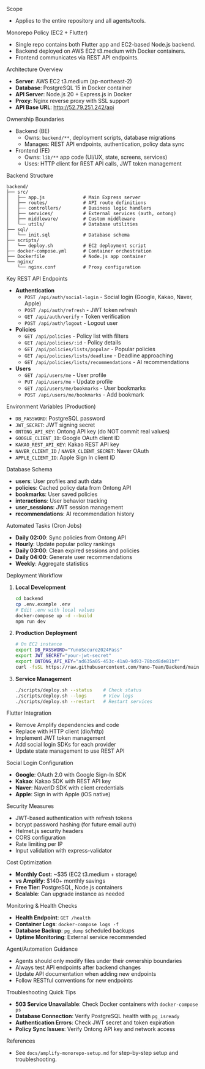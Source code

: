 Scope
- Applies to the entire repository and all agents/tools.

Monorepo Policy (EC2 + Flutter)
- Single repo contains both Flutter app and EC2-based Node.js backend.
- Backend deployed on AWS EC2 t3.medium with Docker containers.
- Frontend communicates via REST API endpoints.

Architecture Overview
- **Server**: AWS EC2 t3.medium (ap-northeast-2)
- **Database**: PostgreSQL 15 in Docker container
- **API Server**: Node.js 20 + Express.js in Docker
- **Proxy**: Nginx reverse proxy with SSL support
- **API Base URL**: http://52.79.251.242/api

Ownership Boundaries
- Backend (BE)
  - Owns: `backend/**`, deployment scripts, database migrations
  - Manages: REST API endpoints, authentication, policy data sync
- Frontend (FE)
  - Owns: `lib/**` app code (UI/UX, state, screens, services)
  - Uses: HTTP client for REST API calls, JWT token management

Backend Structure
```
backend/
├── src/
│   ├── app.js              # Main Express server
│   ├── routes/             # API route definitions
│   ├── controllers/        # Business logic handlers
│   ├── services/           # External services (auth, ontong)
│   ├── middleware/         # Custom middleware
│   └── utils/              # Database utilities
├── sql/
│   └── init.sql            # Database schema
├── scripts/
│   └── deploy.sh           # EC2 deployment script
├── docker-compose.yml      # Container orchestration
├── Dockerfile              # Node.js app container
└── nginx/
    └── nginx.conf          # Proxy configuration
```

Key REST API Endpoints
- **Authentication**
  - `POST /api/auth/social-login` - Social login (Google, Kakao, Naver, Apple)
  - `POST /api/auth/refresh` - JWT token refresh
  - `GET /api/auth/verify` - Token verification
  - `POST /api/auth/logout` - Logout user
- **Policies**
  - `GET /api/policies` - Policy list with filters
  - `GET /api/policies/:id` - Policy details
  - `GET /api/policies/lists/popular` - Popular policies
  - `GET /api/policies/lists/deadline` - Deadline approaching
  - `GET /api/policies/lists/recommendations` - AI recommendations
- **Users**
  - `GET /api/users/me` - User profile
  - `PUT /api/users/me` - Update profile
  - `GET /api/users/me/bookmarks` - User bookmarks
  - `POST /api/users/me/bookmarks` - Add bookmark

Environment Variables (Production)
- `DB_PASSWORD`: PostgreSQL password
- `JWT_SECRET`: JWT signing secret
- `ONTONG_API_KEY`: Ontong API key (do NOT commit real values)
- `GOOGLE_CLIENT_ID`: Google OAuth client ID
- `KAKAO_REST_API_KEY`: Kakao REST API key
- `NAVER_CLIENT_ID` / `NAVER_CLIENT_SECRET`: Naver OAuth
- `APPLE_CLIENT_ID`: Apple Sign In client ID

Database Schema
- **users**: User profiles and auth data
- **policies**: Cached policy data from Ontong API
- **bookmarks**: User saved policies
- **interactions**: User behavior tracking
- **user_sessions**: JWT session management
- **recommendations**: AI recommendation history

Automated Tasks (Cron Jobs)
- **Daily 02:00**: Sync policies from Ontong API
- **Hourly**: Update popular policy rankings
- **Daily 03:00**: Clean expired sessions and policies
- **Daily 04:00**: Generate user recommendations
- **Weekly**: Aggregate statistics

Deployment Workflow
1) **Local Development**
   ```bash
   cd backend
   cp .env.example .env
   # Edit .env with local values
   docker-compose up -d --build
   npm run dev
   ```

2) **Production Deployment**
   ```bash
   # On EC2 instance
   export DB_PASSWORD="YunoSecure2024Pass"
   export JWT_SECRET="your-jwt-secret"
   export ONTONG_API_KEY="ad635a05-453c-41a0-9d93-78bcd8de81bf"
   curl -fsSL https://raw.githubusercontent.com/Yuno-Team/Backend/main/scripts/deploy.sh | bash
   ```

3) **Service Management**
   ```bash
   ./scripts/deploy.sh --status    # Check status
   ./scripts/deploy.sh --logs      # View logs
   ./scripts/deploy.sh --restart   # Restart services
   ```

Flutter Integration
- Remove Amplify dependencies and code
- Replace with HTTP client (dio/http)
- Implement JWT token management
- Add social login SDKs for each provider
- Update state management to use REST API

Social Login Configuration
- **Google**: OAuth 2.0 with Google Sign-In SDK
- **Kakao**: Kakao SDK with REST API key
- **Naver**: NaverID SDK with client credentials
- **Apple**: Sign in with Apple (iOS native)

Security Measures
- JWT-based authentication with refresh tokens
- bcrypt password hashing (for future email auth)
- Helmet.js security headers
- CORS configuration
- Rate limiting per IP
- Input validation with express-validator

Cost Optimization
- **Monthly Cost**: ~$35 (EC2 t3.medium + storage)
- **vs Amplify**: $140+ monthly savings
- **Free Tier**: PostgreSQL, Node.js containers
- **Scalable**: Can upgrade instance as needed

Monitoring & Health Checks
- **Health Endpoint**: `GET /health`
- **Container Logs**: `docker-compose logs -f`
- **Database Backup**: `pg_dump` scheduled backups
- **Uptime Monitoring**: External service recommended

Agent/Automation Guidance
- Agents should only modify files under their ownership boundaries
- Always test API endpoints after backend changes
- Update API documentation when adding new endpoints
- Follow RESTful conventions for new endpoints

Troubleshooting Quick Tips
- **503 Service Unavailable**: Check Docker containers with `docker-compose ps`
- **Database Connection**: Verify PostgreSQL health with `pg_isready`
- **Authentication Errors**: Check JWT secret and token expiration
- **Policy Sync Issues**: Verify Ontong API key and network access

References
- See `docs/amplify-monorepo-setup.md` for step-by-step setup and troubleshooting.
